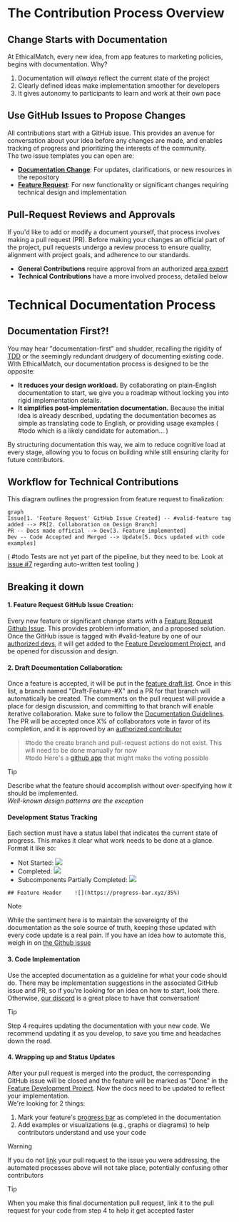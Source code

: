# The Contribution Process Overview
## Change Starts with Documentation
At EthicalMatch, every new idea, from app features to marketing policies, begins with documentation. Why?
1. Documentation will *always* reflect the current state of the project
1. Clearly defined ideas make implementation smoother for developers
1. It gives autonomy to participants to learn and work at their own pace

## Use GitHub Issues to Propose Changes
All contributions start with a GitHub issue. This provides an avenue for conversation about your idea before any changes are made, and enables tracking of progress and prioritizing the interests of the community.  
The two issue templates you can open are:
- **[Documentation Change](https://github.com/Ethical-Commons-Project/EthicalMatch-docs/issues/new?assignees=&labels=enhancement&projects=&template=documentation-change.md&title=)**: For updates, clarifications, or new resources in the repository
- **[Feature Request](https://github.com/Ethical-Commons-Project/EthicalMatch-docs/issues/new?assignees=&labels=feature&projects=&template=feature_request.md&title=)**: For new functionality or significant changes requiring technical design and implementation

## Pull-Request Reviews and Approvals
If you'd like to add or modify a document yourself, that process involves making a pull request (PR). Before making your changes an official part of the project, pull requests undergo a review process to ensure quality, alignment with project goals, and adherence to our standards.
- **General Contributions** require approval from an authorized [area expert](https://github.com/Ethical-Commons-Project/EthicalMatch-docs/issues/8)
- **Technical Contributions** have a more involved process, detailed below

# Technical Documentation Process
## Documentation First?!
You may hear "documentation-first" and shudder, recalling the rigidity of [TDD](https://en.wikipedia.org/wiki/Test-driven_development) or the seemingly redundant drudgery of documenting existing code. With EthicalMatch, our documentation process is designed to be the opposite:  
- **It reduces your design workload.** By collaborating on plain-English documentation to start, we give you a roadmap without locking you into rigid implementation details.
- **It simplifies post-implementation documentation.** Because the initial idea is already described, updating the documentation becomes as simple as translating code to English, or providing usage examples ( #todo which is a likely candidate for automation… )  

By structuring documentation this way, we aim to reduce cognitive load at every stage, allowing you to focus on building while still ensuring clarity for future contributors.

## Workflow for Technical Contributions
This diagram outlines the progression from feature request to finalization:
```mermaid
graph
Issue[1. 'Feature Request' GitHub Issue Created] -- #valid-feature tag added --> PR[2. Collaboration on Design Branch]
PR -- Docs made official --> Dev[3. Feature implemented]
Dev -- Code Accepted and Merged --> Update[5. Docs updated with code examples]
```
( #todo Tests are not yet part of the pipeline, but they need to be. Look at [issue #7](https://github.com/Ethical-Commons-Project/EthicalMatch-docs/issues/7) regarding auto-written test tooling )
## Breaking it down
#### 1. Feature Request GitHub Issue Creation:
Every new feature or significant change starts with a [Feature Request Github Issue](https://github.com/Ethical-Commons-Project/EthicalMatch-docs/issues/new?assignees=&labels=feature&projects=&template=feature_request.md&title=). This provides problem information, and a proposed solution. Once the GitHub issue is tagged with \#valid-feature by one of our [authorized devs](https://github.com/Ethical-Commons-Project/EthicalMatch-docs/issues/8), it will get added to the [Feature Development Project](https://github.com/orgs/Ethical-Commons-Project/projects/2), and be opened for discussion and design.
#### 2. Draft Documentation Collaboration:
Once a feature is accepted, it will be put in the [feature draft list](https://github.com/orgs/Ethical-Commons-Project/projects/2/views/5?filterQuery=status%3A%22drafting%22). Once in this list, a branch named "Draft-Feature-#X" and a PR for that branch will automatically be created. The comments on the pull request will provide a place for design discussion, and committing to that branch will enable iterative collaboration. Make sure to follow the [Documentation Guidelines](Documentation%20Guidelines.md).  
The PR will be accepted once X% of collaborators vote in favor of its completion, and it is approved by an [authorized contributor](https://github.com/Ethical-Commons-Project/EthicalMatch-docs/issues/8)
> #todo the create branch and pull-request actions do not exist. This will need to be done manually for now  
> #todo Here's a [github app](https://github.com/cncf/gitvote) that might make the voting possible

> [!Tip]
> Describe what the feature should accomplish without over-specifying how it should be implemented.  
> *Well-known design patterns are the exception* 
#### Development Status Tracking
Each section must have a status label that indicates the current state of progress. This makes it clear what work needs to be done at a glance. Format it like so:  
- Not Started: ![](https://progress-bar.xyz/0)
- Completed: ![](https://progress-bar.xyz/100)
- Subcomponents Partially Completed: ![](https://progress-bar.xyz/35)

```
## Feature Header    ![](https://progress-bar.xyz/35%)
```

> [!Note]
> While the sentiment here is to maintain the sovereignty of the documentation as the sole source of truth, keeping these updated with every code update is a real pain. If you have an idea how to automate this, weigh in on [the Github issue](https://github.com/EthanGunter/EthicalMatch-docs/issues/2)
#### 3. Code Implementation
Use the accepted documentation as a guideline for what your code should do. There may be implementation suggestions in the associated GitHub issue and PR, so if you're looking for an idea on how to start, look there. Otherwise, [our discord](https://discord.gg/P7qfVuqMXz) is a great place to have that conversation!  

  > [!Tip]
  > Step 4 requires updating the documentation with your new code. We recommend updating it as you develop, to save you time and headaches down the road.
#### 4. Wrapping up and Status Updates
After your pull request is merged into the product, the corresponding GitHub issue will be closed and the feature will be marked as "Done" in the [Feature Development Project](https://github.com/orgs/Ethical-Commons-Project/projects/2/views/1?query=sort%3Aupdated-desc+is%3Aopen). Now the docs need to be updated to reflect your implementation.  
We're looking for 2 things:
1. Mark your feature's [progress bar](#Development%20Status%20Tracking) as completed in the documentation
1. Add examples or visualizations (e.g., graphs or diagrams) to help contributors understand and use your code

> [!Warning]
> If you do not [link](https://docs.github.com/en/issues/tracking-your-work-with-issues/using-issues/linking-a-pull-request-to-an-issue) your pull request to the issue you were addressing, the automated processes above will not take place, potentially confusing other contributors 

> [!Tip]
> When you make this final documentation pull request, link it to the pull request for your code from step 4 to help it get accepted faster
